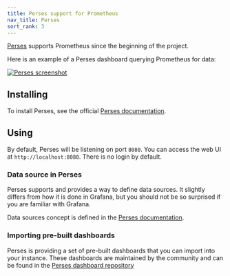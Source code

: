 ```yaml
---
title: Perses support for Prometheus
nav_title: Perses
sort_rank: 3
---
```


[Perses](https://perses.dev) supports Prometheus since the beginning of the project.

Here is an example of a Perses dashboard querying Prometheus for data:

[![Perses screenshot](/assets/docs/perses_prometheus.png)](/assets/docs/perses_prometheus.png)

## Installing

To install Perses, see the official [Perses documentation](https://perses.dev/perses/docs/installation/in-a-container/).

## Using

By default, Perses will be listening on port `8080`. You can access the web UI at `http://localhost:8080`. There is no
login by default.

### Data source in Perses

Perses supports and provides a way to define data sources. It slightly differs from how it is done in Grafana, but you
should not be so surprised if you are familiar with Grafana.

Data sources concept is defined in the [Perses documentation](https://perses.dev/perses/docs/concepts/datasources).

### Importing pre-built dashboards

Perses is providing a set of pre-built dashboards that you can import into your instance. These dashboards are
maintained by the community and can be found in
the [Perses dashboard repository](https://github.com/perses/community-dashboards)
